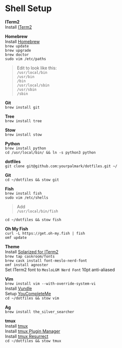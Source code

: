 # Shell Setup

**ITerm2**  
Install [ITerm2]  

**Homebrew**  
Install [Homebrew]  
`brew update`  
`brew upgrade`  
`brew doctor`  
`sudo vim /etc/paths`  
>Edit to look like this:  
`/usr/local/bin`  
`/usr/bin`  
`/bin`  
`/usr/local/sbin`  
`/usr/sbin`  
`/sbin`  

**Git**  
`brew install git`  

**Tree**  
`brew install tree`  

**Stow**  
`brew install stow`  

**Python**  
`brew install python`  
`cd /usr/local/bin/ && ln -s python3 python`  

**dotfiles**  
`git clone git@github.com:yourpalmark/dotfiles.git ~/`  

**Git**  
`cd ~/dotfiles && stow git`  

**Fish**  
`brew install fish`  
`sudo vim /etc/shells`  
>Add  
`/usr/local/bin/fish`  

`cd ~/dotfiles && stow fish`  

**Oh My Fish**  
`curl -L https://get.oh-my.fish | fish`  
`omf update`  

**Theme**  
Install [Solarized for ITerm2]  
`brew tap caskroom/fonts`  
`brew cask install font-meslo-nerd-font`  
`omf install agnoster`  
Set ITerm2 font to `MesloLGM Nerd Font` 10pt anti-aliased  

**Vim**  
`brew install vim --with-override-system-vi`  
Install [Vundle]  
Setup [YouCompleteMe]  
`cd ~/dotfiles && stow vim`  

**Ag**  
`brew install the_silver_searcher`  

**tmux**  
Install [tmux]  
Install [tmux Plugin Manager]  
Install [tmux Resurrect]  
`cd ~/dotfiles && stow tmux`  

   [ITerm2]: https://www.iterm2.com/
   [Solarized for ITerm2]: https://github.com/altercation/solarized/tree/master/iterm2-colors-solarized
   [Homebrew]: https://brew.sh/
   [Oh My Fish]: https://github.com/oh-my-fish/oh-my-fish
   [tmux]: https://github.com/tmux/tmux
   [tmux Plugin Manager]: https://github.com/tmux-plugins/tpm
   [tmux Resurrect]: https://github.com/tmux-plugins/tmux-resurrect
   [Vundle]: https://github.com/VundleVim/Vundle.vim
   [YouCompleteMe]: https://github.com/Valloric/YouCompleteMe
